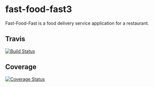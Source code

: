 # fast-food-fast3
Fast-Food-Fast is a food delivery service application for a restaurant.

## Travis ##
[![Build Status](https://travis-ci.org/softwareengineering2019/fast-food-fast.svg?branch=challenge3_api)](https://travis-ci.org/softwareengineering2019/fast-food-fast)

## Coverage ##
[![Coverage Status](https://coveralls.io/repos/github/softwareengineering2019/fast-food-fast/badge.svg?branch=challenge3_api)](https://coveralls.io/github/softwareengineering2019/fast-food-fast?branch=challenge3_api)